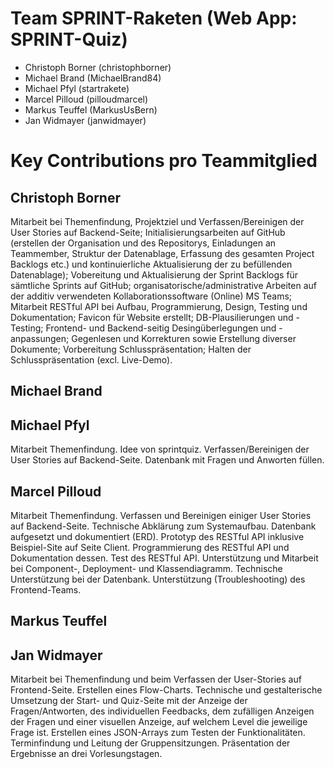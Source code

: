 # Team SPRINT-Raketen (Web App: SPRINT-Quiz)
- Christoph Borner (christophborner)
- Michael	Brand (MichaelBrand84)
- Michael	Pfyl (startrakete)
- Marcel Pilloud (pilloudmarcel)
- Markus Teuffel (MarkusUsBern)
- Jan	Widmayer (janwidmayer)


# Key Contributions pro Teammitglied

## Christoph Borner
Mitarbeit bei Themenfindung, Projektziel und Verfassen/Bereinigen der User Stories auf Backend-Seite; Initialisierungsarbeiten auf GitHub (erstellen der Organisation und des Repositorys, Einladungen an Teammember, Struktur der Datenablage, Erfassung des gesamten Project Backlogs etc.) und kontinuierliche Aktualisierung der zu befüllenden Datenablage); Vobereitung und Aktualisierung der Sprint Backlogs für sämtliche Sprints auf GitHub; organisatorische/administrative Arbeiten auf der additiv verwendeten Kollaborationssoftware (Online) MS Teams; Mitarbeit RESTful API bei Aufbau, Programmierung, Design, Testing und Dokumentation; Favicon für Website erstellt; DB-Plausilierungen und -Testing; Frontend- und Backend-seitig Desingüberlegungen und -anpassungen; Gegenlesen und Korrekturen sowie Erstellung diverser Dokumente; Vorbereitung Schlusspräsentation; Halten der Schlusspräsentation (excl. Live-Demo).

## Michael Brand


## Michael Pfyl
Mitarbeit Themenfindung. Idee von sprintquiz. Verfassen/Bereinigen der User Stories auf Backend-Seite. Datenbank mit Fragen und Anworten füllen.


## Marcel Pilloud
Mitarbeit Themenfindung. Verfassen und Bereinigen einiger User Stories auf Backend-Seite. Technische Abklärung zum Systemaufbau. Datenbank aufgesetzt und dokumentiert (ERD). Prototyp des RESTful API inklusive Beispiel-Site auf Seite Client. Programmierung des RESTful API und Dokumentation dessen. Test des RESTful API. Unterstützung und Mitarbeit bei Component-, Deployment- und Klassendiagramm. Technische Unterstützung bei der Datenbank. Unterstützung (Troubleshooting) des Frontend-Teams.


## Markus Teuffel


## Jan Widmayer
Mitarbeit bei Themenfindung und beim Verfassen der User-Stories auf Frontend-Seite. Erstellen eines Flow-Charts. Technische und gestalterische Umsetzung der Start- und Quiz-Seite mit der Anzeige der Fragen/Antworten, des individuellen Feedbacks, dem zufälligen Anzeigen der Fragen und einer visuellen Anzeige, auf welchem Level die jeweilige Frage ist. Erstellen eines JSON-Arrays zum Testen der Funktionalitäten. Terminfindung und Leitung der Gruppensitzungen. Präsentation der Ergebnisse an drei Vorlesungstagen. 
